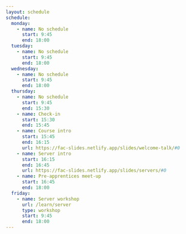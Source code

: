 ```yaml
---
layout: schedule
schedule:
  monday:
    - name: No schedule
      start: 9:45
      end: 18:00
  tuesday:
    - name: No schedule
      start: 9:45
      end: 18:00
  wednesday:
    - name: No schedule
      start: 9:45
      end: 18:00
  thursday:
    - name: No schedule
      start: 9:45
      end: 15:30
    - name: Check-in
      start: 15:30
      end: 15:45
    - name: Course intro
      start: 15:45
      end: 16:15
      url: https://fac-slides.netlify.app/slides/welcome-talk/#0
    - name: Server intro
      start: 16:15
      end: 16:45
      url: https://fac-slides.netlify.app/slides/servers/#0
    - name: Pre-apprentices meet-up
      start: 16:45
      end: 18:00
  friday:
    - name: Server workshop
      url: /learn/server
      type: workshop
      start: 9:45
      end: 18:00
---
```

